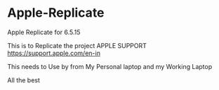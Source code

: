 # Apple-Replicate
Apple Replicate for 6.5.15


This is to Replicate the project APPLE SUPPORT https://support.apple.com/en-in


This needs to Use by from My Personal laptop and my Working Laptop


All the best
